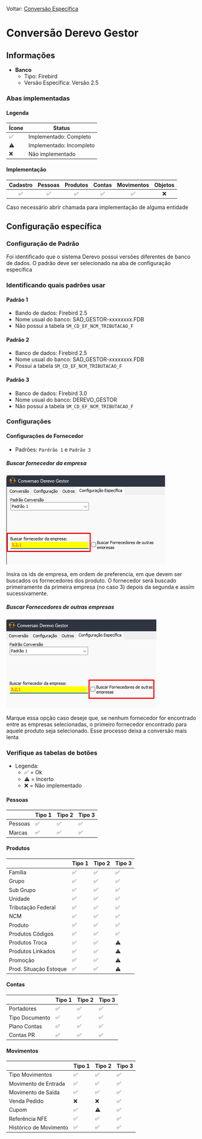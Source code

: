 Voltar: [Conversão Especifica](ConfiguracaoEspecifica.md)
# Conversão Derevo Gestor  
## Informações  
- **Banco**  
    - Tipo: Firebird  
    - Versão Especifica: Versão 2.5  

### Abas implementadas

#### Legenda

| Ícone | Status                   |
| ----- | ------------------------ |
| ✅    | Implementado: Completo   |
| ⚠️    | Implementado: Incompleto |
| ❌    | Não implementado         |
  
#### Implementação

| Cadastro | Pessoas | Produtos | Contas | Movimentos | Objetos |
|:--------:|:-------:|:--------:|:------:|:----------:|:-------:|
|    ✅    |   ✅    |    ✅    |   ✅   |     ✅     |   ❌    |

Caso necessário abrir chamada para implementação de alguma entidade

## Configuração específica  
### Configuração de Padrão  
Foi identificado que o sistema Derevo possui versões diferentes de banco de dados. O padrão deve ser selecionado na aba de configuração especifica  

### Identificando quais padrões usar

#### Padrão 1
- Bando de dados: Firebird 2.5
- Nome usual do banco: SAD_GESTOR-xxxxxxxx.FDB
- Não possui a tabela `SM_CD_EF_NCM_TRIBUTACAO_F` 

#### Padrão 2
- Banco de dados: Firebird 2.5
- Nome usual do banco: SAD_GESTOR-xxxxxxxx.FDB
- Possui a tabela `SM_CD_EF_NCM_TRIBUTACAO_F`

#### Padrão 3
- Banco de dados: Firebird 3.0
- Nome usual do banco: DEREVO_GESTOR
- Não possui a tabela `SM_CD_EF_NCM_TRIBUTACAO_F` 

### Configurações
#### Configurações de Fornecedor
- Padrões: `Pardrão 1` e `Padrão 3`

##### Buscar fornecedor da empresa

![DerevoConfigFornecedor1.png](Imagens/DerevoConfigFornecedor1.png)

Insira os ids de empresa, em ordem de preferencia, em que devem ser buscados os fornecedores dos produto. O fornecedor será buscado primeiramente da primeira empresa (no caso 3) depois da segunda e assim sucessivamente.

##### Buscar Fornecedores de outras empresas

![DerevoConfigFornecedor2.png](Imagens/DerevoConfigFornecedor2.png)

Marque essa opção caso deseje que, se nenhum fornecedor for encontrado entre as empresas selecionadas, o primeiro fornecedor encontrado para aquele produto seja selecionado. Esse processo deixa a conversão mais lenta

### Verifique as tabelas de botões 
- Legenda:
	- ✅ = Ok
	- ⚠️ = Incerto
	- ❌ = Não implementado

#### Pessoas

|         | Tipo 1 | Tipo 2 | Tipo 3 |
| ------- | ------ | ------ | ------ |
| Pessoas | ✅     | ✅     | ✅     | 
| Marcas  | ✅     | ✅     | ✅     |

#### Produtos

|                        | Tipo 1 | Tipo 2 | Tipo 3 |
| ---------------------- | ------ | ------ | ------ |
| Família                | ✅     | ✅     | ✅     |
| Grupo                  | ✅     | ✅     | ✅     |
| Sub Grupo              | ✅     | ✅     | ✅     |
| Unidade                | ✅     | ✅     | ✅     |
| Tributação Federal     | ✅     | ✅     | ✅     |
| NCM                    | ✅     | ✅     | ✅     |
| Produto                | ✅     | ✅     | ✅     |
| Produtos Códigos       | ✅     | ✅     | ✅     |
| Produtos Troca         | ✅     | ✅     | ⚠️     |
| Produtos Linkados      | ✅     | ✅     | ⚠️     |
| Promoção               | ✅     | ✅     | ⚠️     |
| Prod. Situação Estoque | ✅     | ✅     | ⚠️     |

#### Contas

|                | Tipo 1 | Tipo 2 | Tipo 3 |
| -------------- | ------ | ------ | ------ |
| Portadores     | ✅     | ✅     | ✅     |
| Tipo Documento | ✅     | ✅     | ✅     |
| Plano Contas   | ✅     | ✅     | ✅     |
| Contas PR      | ✅     | ✅     | ✅     |

#### Movimentos

|                        | Tipo 1 | Tipo 2 | Tipo 3 |
| ---------------------- | ------ | ------ | ------ |
| Tipo Movimentos        | ✅     | ✅     | ✅     |
| Movimento de Entrada   | ✅     | ✅     | ✅     |
| Movimento de Saída     | ✅     | ✅     | ✅     |
| Venda Pedido           | ❌     | ❌     | ✅     |
| Cupom                  | ✅     | ⚠️     | ✅     |
| Referência NFE         | ✅     | ✅     | ✅     |
| Histórico de Movimento | ✅     | ✅     | ✅     |
